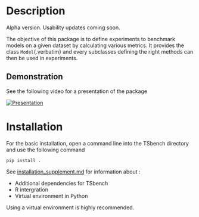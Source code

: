 # Description

Alpha version. Usability updates coming soon.

The objective of this package is to define experiments to benchmark
models on a given dataset by calculating various metrics. It provides
the class `Model`{.verbatim} and every subclasses defining the right
methods can then be used in experiments.

## Demonstration

See the following video for a presentation of the package

[![Presentation](https://img.youtube.com/vi/s0gMqWn-nXo/0.jpg)](https://www.youtube.com/watch?v=s0gMqWn-nXo)

# Installation

For the basic installation, open a command line into the TSbench
directory and use the following command

``` shell
pip install .
```

See [installation_supplement.md](installation_supplement.md) for
information about :

-   Additional dependencies for TSbench
-   R intergration
-   Virtual environment in Python

Using a virtual environment is highly recommended.
